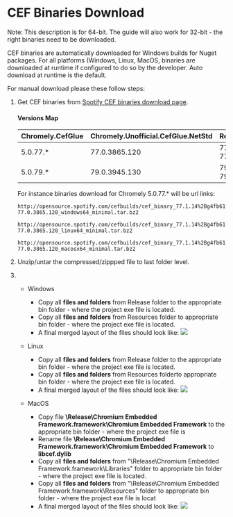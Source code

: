 # CEF Binaries Download

Note: This description is for 64-bit. The guide will also work for 32-bit - the right binaries need to be downloaded.

CEF binaries are automatically downloaded for Windows builds for Nuget packages. For all platforms (Windows, Linux, MacOS, binaries are downloaded at runtime if configured to do so by the developer. Auto download at runtime is the default.

For manual download please these follow steps:

1.  Get CEF binaries from [Spotify CEF binaries download page](http://opensource.spotify.com/cefbuilds/index.html). 

     #### Versions Map 
    | Chromely.CefGlue| Chromely.Unofficial.CefGlue.NetStd | Required CEF Binary |
    | :---         | :---         | :--- |
    | 5.0.77.* | 77.0.3865.120 | 77.1.14%2Bg4fb61d2%2Bchromium-77.0.3865.120 |
    | 5.0.79.* | 79.0.3945.130 | 79.1.36+g90301bd+chromium-79.0.3945.130 |
    
    For instance binaries download for Chromely 5.0.77.* will be url links: 
    ```` 
    http://opensource.spotify.com/cefbuilds/cef_binary_77.1.14%2Bg4fb61d2%2Bchromium-77.0.3865.120_windows64_minimal.tar.bz2

    http://opensource.spotify.com/cefbuilds/cef_binary_77.1.14%2Bg4fb61d2%2Bchromium-77.0.3865.120_linux64_minimal.tar.bz2

    http://opensource.spotify.com/cefbuilds/cef_binary_77.1.14%2Bg4fb61d2%2Bchromium-77.0.3865.120_macosx64_minimal.tar.bz2
     ````

2. Unzip/untar the compressed/zippped file to last folder level.

3. - Windows
        - Copy all **files and folders** from Release folder to the appropriate bin folder - where the project exe file is 
                located.
        - Copy all **files and folders** from Resources folder to appropriate bin folder - where the project exe file is located.
        - A final merged layout of the files should look like:
           ![](https://github.com/mattkol/Chromely/blob/master/Screenshots/win_cef_binaries.png)

    - Linux
        - Copy all **files and folders** from Release folder to the appropriate bin folder - where the project exe file is 
                located.
        - Copy all **files and folders** from Resources folderto appropriate bin folder - where the project exe file is located.
        - A final merged layout of the files should look like:
           ![](https://github.com/mattkol/Chromely/blob/master/Screenshots/linux_cef_binaries.png)


    - MacOS
        - Copy file **\Release\Chromium Embedded Framework.framework\Chromium Embedded Framework** to the appropriate bin folder - where the project exe file is 
        - Rename file **\Release\Chromium Embedded Framework.framework\Chromium Embedded Framework** to **libcef.dylib** 
        - Copy all **files and folders** from "\Release\Chromium Embedded Framework.framework\Libraries" folder to appropriate bin folder - where the project exe file is located.
        - Copy all **files and folders** from "\Release\Chromium Embedded Framework.framework\Resources" folder to appropriate bin folder - where the project exe file is locat
        - A final merged layout of the files should look like:
           ![](https://github.com/mattkol/Chromely/blob/master/Screenshots/macos_cef_binaries.png)
